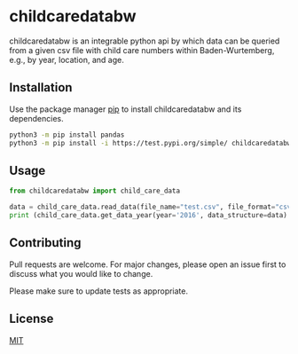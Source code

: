 # childcaredatabw
childcaredatabw is an integrable python api by which data can be queried from a given csv file 
with child care numbers within Baden-Wurtemberg, e.g., by year, location, and age.

## Installation

Use the package manager [pip](https://pip.pypa.io/en/stable/) to install childcaredatabw and its dependencies.

```bash
python3 -m pip install pandas
python3 -m pip install -i https://test.pypi.org/simple/ childcaredatabw==0.0.7
```

## Usage

```python
from childcaredatabw import child_care_data

data = child_care_data.read_data(file_name="test.csv", file_format="csv") # returns dictionary of data for file_format csv
print (child_care_data.get_data_year(year='2016', data_structure=data) # returns dictionary of data within a given year
```

## Contributing
Pull requests are welcome. For major changes, please open an issue first to discuss what you would like to change.

Please make sure to update tests as appropriate.

## License
[MIT](https://choosealicense.com/licenses/mit/)